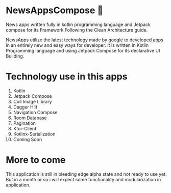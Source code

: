 # NewsAppsCompose :newspaper:
News apps written fully in kotlin programming language and Jetpack compose for its Framework.Following the Clean Architecture guide.

NewsApps utilize the latest technology made by google to developed apps in an entirely new and easy ways for developer.
It is written in Kotlin Programming language and using Jetpack Compose for its declarative UI Building.

# Technology use in this apps
1. Kotlin 
2. Jetpack Compose
3. Coil Image Library
4. Dagger Hilt
5. Navigation Compose
6. Room Database
7. Pagination
8. Ktor-Client
9. Kotlinx-Serialization
10. Coming Soon

# More to come

This application is still in bleeding edge alpha state and not ready to use yet.
But in a month or so i will expect some functionality and modularization in application.
